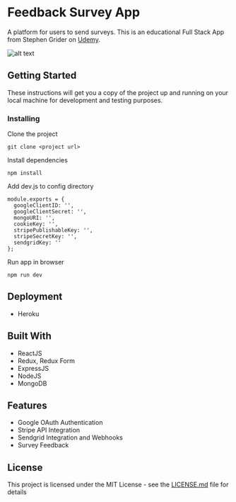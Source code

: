 # Feedback Survey App

A platform for users to send surveys. This is an educational Full Stack App from Stephen Grider on [Udemy](https://www.udemy.com/course/node-with-react-fullstack-web-development/).

![alt text](https://pxlbypxl.com/wp-content/uploads/2020/02/feedback-survey.png)


## Getting Started

These instructions will get you a copy of the project up and running on your local machine for development and testing purposes.

### Installing

Clone the project
```
git clone <project url>
```

Install dependencies
```
npm install
```

Add dev.js to config directory
```
module.exports = {
  googleClientID: '',
  googleClientSecret: '',
  mongoURI: '',
  cookieKey: '',
  stripePublishableKey: '',
  stripeSecretKey: '',
  sendgridKey: ''
};
```

Run app in browser
```
npm run dev
```

## Deployment

* Heroku

## Built With

* ReactJS
* Redux, Redux Form
* ExpressJS
* NodeJS
* MongoDB

## Features

* Google OAuth Authentication
* Stripe API Integration
* Sendgrid Integration and Webhooks
* Survey Feedback 


## License

This project is licensed under the MIT License - see the [LICENSE.md](LICENSE.md) file for details
